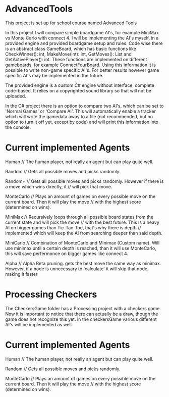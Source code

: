# AdvancedTools
This project is set up for school course named Advanced Tools

In this project I will compare simple boardgame AI's, for example MiniMax vs Monte Carlo with connect 4.
I will be implementing the AI's myself, in a provided engine and provided boardgame setup and rules. Code wise
there is an abstract class GameBoard, which has basic functions like CheckWinner(): int, MakeMove(int): int,
GetMoves(): List<int> and GetActivePlayer(): int. These functions are implemented on different gameboards, for example
ConnectFourBoard. Using this information it is possible to write non-game specific AI's. For better results however
game specific AI's may be implemented in the future.

The provided engine is a custom C# engine without interface, complete code-based. It relies on a copyrighted sound library
so that will not be uploaded. 

In the C# project there is an option to compare two AI's, which can be set to 'Normal Games' or 'Compare AI'. 
This will automatically enable a tracker which will write the gamedata away to a file (not recommended, but no option to turn it off yet,
except by code) and will print this information into the console.

Current implemented Agents
=======================================
Human         // The human player, not really an agent but can play quite well.

Random        // Gets all possible moves and picks randomly.

Random+       // Gets all possible moves and picks randomly. However if there is a move which wins directly, it 
              // will pick that move.

MonteCarlo    // Plays an amount of games on every possible move on the current board. Then it will play the move
              // with the highest score (determined on wins).

MiniMax       // Recursively loops through all possible board states from the current state and will pick the move
              // with the best future. This is a heavy AI on bigger games than Tic-Tac-Toe, that's why there is depth
              // implemented which will keep the AI from searching deeper than said depth.

MiniCarlo     // Combination of MonteCarlo and Minimax (Custom name). Will use minimax until a certain depth is
		 reached, than it will use MonteCarlo, this will save perfermonce on bigger games like connect 4.

Alpha	      // Alpha Beta pruning. gets the best move the same way as minimax. However, if a node is unnecessary to
		 'calculate' it will skip that node, making it faster 

Processing Checkers
=======================================
The CheckersGame folder has a Processing project with a checkers game. Now it is important to notice that there can actually be a draw,
though the game does not recognize this yet. In the checkersGame various different AI's will be implemented as well.

Current implemented Agents
=======================================
Human         // The human player, not really an agent but can play quite well.

Random        // Gets all possible moves and picks randomly.

MonteCarlo    // Plays an amount of games on every possible move on the current board. Then it will play the move
              // with the highest score (determined on wins).